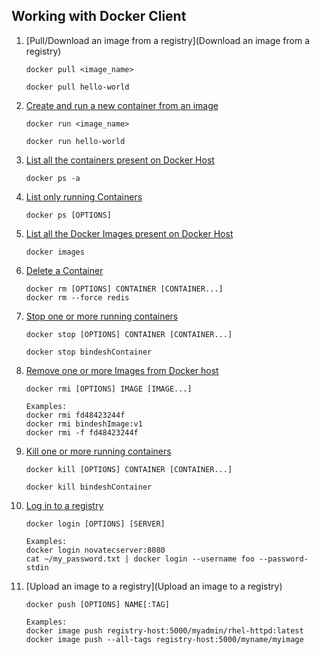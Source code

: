 ## Working with Docker Client

1.  [Pull/Download an image from a registry](Download an image from a registry)

    ```
    docker pull <image_name>

    docker pull hello-world
    ```

2.  [Create and run a new container from an image](https://docs.docker.com/engine/reference/commandline/run/)

    ```
    docker run <image_name>

    docker run hello-world
    ```

3.  [List all the containers present on Docker Host](https://docs.docker.com/engine/reference/commandline/ps/)
    ```
    docker ps -a
    ```
4.  [List only running Containers](https://docs.docker.com/engine/reference/commandline/ps/)
    ```
    docker ps [OPTIONS]
    ```
5.  [List all the Docker Images present on Docker Host](https://docs.docker.com/engine/reference/commandline/images/)
    ```
    docker images
    ```
6.  [Delete a Container](https://docs.docker.com/engine/reference/commandline/rm/)
    ```
    docker rm [OPTIONS] CONTAINER [CONTAINER...]
    docker rm --force redis
    ```
7.  [Stop one or more running containers](https://docs.docker.com/engine/reference/commandline/stop/)

    ```
    docker stop [OPTIONS] CONTAINER [CONTAINER...]

    docker stop bindeshContainer
    ```

8.  [Remove one or more Images from Docker host](https://docs.docker.com/engine/reference/commandline/rmi/)

    ```
    docker rmi [OPTIONS] IMAGE [IMAGE...]

    Examples:
    docker rmi fd48423244f
    docker rmi bindeshImage:v1
    docker rmi -f fd48423244f
    ```

9.  [Kill one or more running containers](https://docs.docker.com/engine/reference/commandline/kill/)

    ```
    docker kill [OPTIONS] CONTAINER [CONTAINER...]

    docker kill bindeshContainer
    ```

10. [Log in to a registry](https://docs.docker.com/engine/reference/commandline/login/)

    ```
    docker login [OPTIONS] [SERVER]

    Examples:
    docker login novatecserver:8080
    cat ~/my_password.txt | docker login --username foo --password-stdin

    ```

11. [Upload an image to a registry](Upload an image to a registry)

    ```
    docker push [OPTIONS] NAME[:TAG]

    Examples:
    docker image push registry-host:5000/myadmin/rhel-httpd:latest
    docker image push --all-tags registry-host:5000/myname/myimage
    ```
